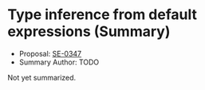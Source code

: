 # Type inference from default expressions (Summary)

* Proposal: [SE-0347](https://github.com/apple/swift-evolution/blob/main/proposals/0347-type-inference-from-default-exprs.md)
* Summary Author: TODO

Not yet summarized.
